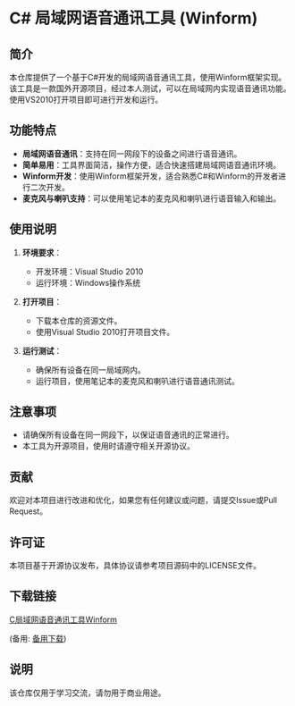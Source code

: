 # C# 局域网语音通讯工具 (Winform)

## 简介

本仓库提供了一个基于C#开发的局域网语音通讯工具，使用Winform框架实现。该工具是一款国外开源项目，经过本人测试，可以在局域网内实现语音通讯功能。使用VS2010打开项目即可进行开发和运行。

## 功能特点

- **局域网语音通讯**：支持在同一网段下的设备之间进行语音通讯。
- **简单易用**：工具界面简洁，操作方便，适合快速搭建局域网语音通讯环境。
- **Winform开发**：使用Winform框架开发，适合熟悉C#和Winform的开发者进行二次开发。
- **麦克风与喇叭支持**：可以使用笔记本的麦克风和喇叭进行语音输入和输出。

## 使用说明

1. **环境要求**：
   - 开发环境：Visual Studio 2010
   - 运行环境：Windows操作系统

2. **打开项目**：
   - 下载本仓库的资源文件。
   - 使用Visual Studio 2010打开项目文件。

3. **运行测试**：
   - 确保所有设备在同一局域网内。
   - 运行项目，使用笔记本的麦克风和喇叭进行语音通讯测试。

## 注意事项

- 请确保所有设备在同一网段下，以保证语音通讯的正常进行。
- 本工具为开源项目，使用时请遵守相关开源协议。

## 贡献

欢迎对本项目进行改进和优化，如果您有任何建议或问题，请提交Issue或Pull Request。

## 许可证

本项目基于开源协议发布，具体协议请参考项目源码中的LICENSE文件。

## 下载链接
[C局域网语音通讯工具Winform](https://pan.quark.cn/s/c86c143c46e2) 

(备用: [备用下载](https://pan.baidu.com/s/1ujVKZ_Udu5XkdPtFj5jxeQ?pwd=1234))

## 说明

该仓库仅用于学习交流，请勿用于商业用途。
